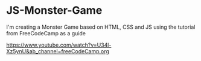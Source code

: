# JS-Monster-Game

I'm creating a Monster Game based on HTML, CSS and JS using the tutorial from FreeCodeCamp as a guide

https://www.youtube.com/watch?v=U34l-Xz5ynU&ab_channel=freeCodeCamp.org
